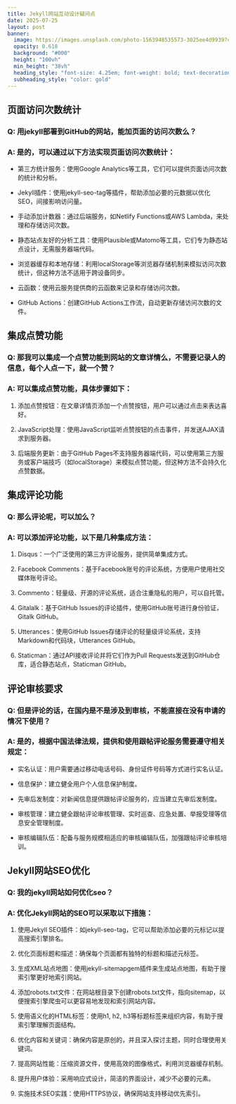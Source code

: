 ```yaml
---
title: Jekyll网站互动设计疑问点
date: 2025-07-25
layout: post
banner:
  image: https://images.unsplash.com/photo-1563948535573-3025ee4d9939?crop=entropy&cs=tinysrgb&fit=max&fm=jpg&ixid=M3w2OTIwMzJ8MHwxfHJhbmRvbXx8fHx8fHx8fDE3NTM0Njg0MTZ8&ixlib=rb-4.1.0&q=80&w=1080
  opacity: 0.618
  background: "#000"
  height: "100vh"
  min_height: "38vh"
  heading_style: "font-size: 4.25em; font-weight: bold; text-decoration: underline"
  subheading_style: "color: gold"
---
```


## 页面访问次数统计

### Q: 用jekyll部署到GitHub的网站，能加页面的访问次数么？

### A: 是的，可以通过以下方法实现页面访问次数统计：

- 第三方统计服务：使用Google Analytics等工具，它们可以提供页面访问次数的统计和分析。

- Jekyll插件：使用jekyll-seo-tag等插件，帮助添加必要的元数据以优化SEO，间接影响访问量。

- 手动添加计数器：通过后端服务，如Netlify Functions或AWS Lambda，来处理和存储访问次数。

- 静态站点友好的分析工具：使用Plausible或Matomo等工具，它们专为静态站点设计，无需服务器端代码。

- 浏览器缓存和本地存储：利用localStorage等浏览器存储机制来模拟访问次数统计，但这种方法不适用于跨设备同步。

- 云函数：使用云服务提供商的云函数来记录和存储访问次数。

- GitHub Actions：创建GitHub Actions工作流，自动更新存储访问次数的文件。

## 集成点赞功能

### Q: 那我可以集成一个点赞功能到网站的文章详情么，不需要记录人的信息，每个人点一下，就一个赞？

### A: 可以集成点赞功能，具体步骤如下：

1. 添加点赞按钮：在文章详情页添加一个点赞按钮，用户可以通过点击来表达喜好。

1. JavaScript处理：使用JavaScript监听点赞按钮的点击事件，并发送AJAX请求到服务器。

1. 后端服务更新：由于GitHub Pages不支持服务器端代码，可以使用第三方服务或客户端技巧（如localStorage）来模拟点赞功能，但这种方法不会持久化点赞数据。

## 集成评论功能

### Q: 那么评论呢，可以加么？

### A: 可以添加评论功能，以下是几种集成方法：

1. Disqus：一个广泛使用的第三方评论服务，提供简单集成方式。

1. Facebook Comments：基于Facebook账号的评论系统，方便用户使用社交媒体账号评论。

1. Commento：轻量级、开源的评论系统，适合注重隐私的用户，可以自托管。

1. Gitalalk：基于GitHub Issues的评论插件，使用GitHub账号进行身份验证，Gitalk GitHub。

1. Utterances：使用GitHub Issues存储评论的轻量级评论系统，支持Markdown和代码块，Utterances GitHub。

1. Staticman：通过API接收评论并将它们作为Pull Requests发送到GitHub仓库，适合静态站点，Staticman GitHub。

## 评论审核要求

### Q: 但是评论的话，在国内是不是涉及到审核，不能直接在没有申请的情况下使用？

### A: 是的，根据中国法律法规，提供和使用跟帖评论服务需要遵守相关规定：

- 实名认证：用户需要通过移动电话号码、身份证件号码等方式进行实名认证。

- 信息保护：建立健全用户个人信息保护制度。

- 先审后发制度：对新闻信息提供跟帖评论服务的，应当建立先审后发制度。

- 审核管理：建立健全跟帖评论审核管理、实时巡查、应急处置、举报受理等信息安全管理制度。

- 审核编辑队伍：配备与服务规模相适应的审核编辑队伍，加强跟帖评论审核培训。

## Jekyll网站SEO优化

### Q: 我的jekyll网站如何优化seo？

### A: 优化Jekyll网站的SEO可以采取以下措施：

1. 使用Jekyll SEO插件：如jekyll-seo-tag，它可以帮助添加必要的元标记以提高搜索引擎排名。

1. 优化页面标题和描述：确保每个页面都有独特的标题和描述元标签。

1. 生成XML站点地图：使用jekyll-sitemapgem插件来生成站点地图，有助于搜索引擎更好地索引网站。

1. 添加robots.txt文件：在网站根目录下创建robots.txt文件，指向sitemap，以便搜索引擎爬虫可以更容易地发现和索引网站内容。

1. 使用语义化的HTML标签：使用h1, h2, h3等标题标签来组织内容，有助于搜索引擎理解页面结构。

1. 优化内容和关键词：确保内容是原创的，并且深入探讨主题，同时合理使用关键词。

1. 提高网站性能：压缩资源文件，使用高效的图像格式，利用浏览器缓存机制。

1. 提升用户体验：采用响应式设计，简洁的界面设计，减少不必要的元素。

1. 实施技术SEO实践：使用HTTPS协议，确保网站支持移动优先索引。